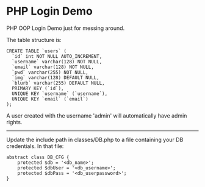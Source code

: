 # PHP Login Demo

PHP OOP Login Demo just for messing around.

The table structure is:

```
CREATE TABLE `users` (
  `id` int NOT NULL AUTO_INCREMENT,
  `username` varchar(128) NOT NULL,
  `email` varchar(128) NOT NULL,
  `pwd` varchar(255) NOT NULL,
  `img` varchar(128) DEFAULT NULL,
  `blurb` varchar(255) DEFAULT NULL,
  PRIMARY KEY (`id`),
  UNIQUE KEY `username` (`username`),
  UNIQUE KEY `email` (`email`)
);
```

A user created with the username 'admin' will automatically have admin rights.

---

Update the include path in classes/DB.php to a file containing your DB credentials. In that file:

```
abstract class DB_CFG {
    protected $db = '<db_name>';
    protected $dbUser = '<db_username>';
    protected $dbPass = '<db_userpassword>';
}
```
